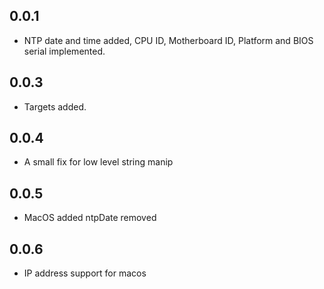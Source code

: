 ## 0.0.1
* NTP date and time added, CPU ID, Motherboard ID, Platform and BIOS serial implemented.

## 0.0.3
* Targets added.


## 0.0.4
* A small fix for low level string manip

## 0.0.5
* MacOS added ntpDate removed

## 0.0.6
* IP address support for macos
